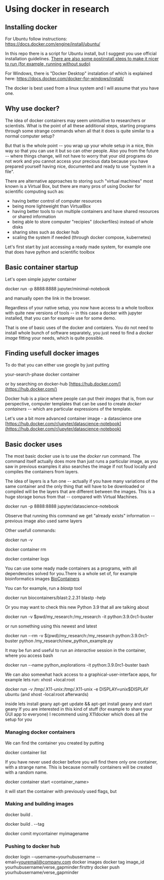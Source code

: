 # Using docker in research

## Installing docker

For Ubuntu follow instructions: 
https://docs.docker.com/engine/install/ubuntu/

In this repo there is a script for Ubuntu install, but I suggest you use official installation guidelines.
[There are also some postinstall steps to make it nicer to run (for example, running without sudo)](https://docs.docker.com/engine/install/linux-postinstall/)


For Windows, there is "Docker Desktop" instalation of which is explained here:
https://docs.docker.com/docker-for-windows/install/

The docker is best used from a linux system and I will assume that you have one. 

## Why use docker?

The idea of docker containers may seem unintuitive to researchers or scientists.
What is the point of all these additional steps, starting programs through some strange commands
when all that it does is quite similar to a normal computer setup?

But that is the whole point -- you wrap up your whole setup in a nice, thin way so that you can use it
but so can other people. Also you from the future -- where things change, will not have to worry 
that your old programs do not work and you cannot access your precious data because you have prepared yourself
having nice, documented and ready to use "system in a file".

There are alternative approaches to storing such "virtual machines" most known is a Virtual Box, but there are many pros of using 
Docker for scientific computing such as:

* having better control of computer resources
* being more lightweight than VirtualBox
* having better tools to run multiple containers and have shared resources or shared information
* being able to store computer "recipies" (dockerfiles) instead of whole disks
* sharing sites such as docker hub
* scaling the system if needed (through docker compose, kubernetes)

Let's first start by just accessing a ready made system, for example one that does have python and scientific toolbox

## Basic container startup


Let's open simple jupyter container

docker run -p 8888:8888 jupyter/minimal-notebook

and manually open the link in the browser.

Regardless of your native setup, you now have access to a whole toolbox with quite new versions of tools -- in this case a docker with jupyter installed, that you can for example use for some demo.


That is one of basic uses of the docker and contaiers. You do not need to install whole bunch of software separately, you just need to find a *docker image* fitting your needs, which is quite possible.




## Finding usefull docker images

To do that you can either use google by just putting

your-search-phase docker container

or by searching on docker-hub [https://hub.docker.com/](https://hub.docker.com/)


Docker hub is a place where people can put their *images* that is, from our perspective, computer templates that can be used to
create *docker containers* -- which are particular expressions of the template.

Let's use a bit more advanced container image - a datascience one [https://hub.docker.com/r/jupyter/datascience-notebook](https://hub.docker.com/r/jupyter/datascience-notebook)

## Basic docker uses

The most basic docker use is to use the *docker run* command. The command itself actually does more than just runs a particular image, as you saw in previous examples it also searches the image if not foud locally and compiles the containers from layers. 

The idea of layers is a fun one -- actually if you have many variations of the same container and the only thing that will have to be downloaded or compiled will be the layers that are different between the images. This is a huge storage bonus from that -- compared with Virtual Machines. 

docker run -p 8888:8888 jupyter/datascience-notebook

Observe that running this command we get "already exists" information -- previous image also used same layers


Other usefull commands:

docker run -v

docker container rm

docker container logs

You can use some ready made containers as a programs, with all dependencies solved for you.There is a whole set of, for example bioinformatics images [BioContainers](https://github.com/BioContainers/containers)

You can for example, run a *blastp* tool

docker run biocontainers/blast:2.2.31 blastp -help

Or you may want to check this new Python 3.9 that all are talking about

docker run -v $pwd/my_research:/my_research -it python:3.9.0rc1-buster

or run something using this newest and latest

docker run --rm -v $(pwd)/my_research:/my_research python:3.9.0rc1-buster python /my_research/new_python_example.py

It may be fun and useful to run an *interactive* session in the container, where you access bash

docker run --name python_explorations -it python:3.9.0rc1-buster bash

We can also somewhat hack access to a graphical-user-interface apps,
for example 
lets run:
xhost +local:root

docker run -v /tmp/.X11-unix:/tmp/.X11-unix -e DISPLAY=unix$DISPLAY ubuntu
(and xhost -local:root afterwards)

inside lets install geany
apt-get update && apt-get install geany
and start geany
If you are interested in this kind of stuff (for example to share your GUI app to everyone) I recommend using
X11docker which does all the setup for you



### Managing docker containers

We can find the container you created by putting

docker container list

If you have never used docker before you will find there only one container, with a strange name. This is because normally containers will be created with a random name. 

docker container start <container_name>

it will start the container with previously used flags, but 

### Making and building images

docker build . 

docker build . --tag


docker comit mycontainer myimagename

### Pushing to docker hub

docker login --username=yourhubusername --email=youremail@company.com
docker images
docker tag image_id yourhubusername/verse_gapminder:firsttry
docker push yourhubusername/verse_gapminder


